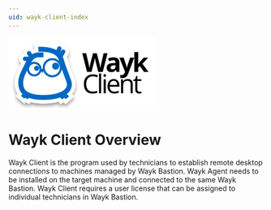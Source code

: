 ```yaml
---
uid: wayk-client-index
---
```


![Image](../../logos/wayk-client-color-shadow.svg)

# Wayk Client Overview

Wayk Client is the program used by technicians to establish remote desktop connections to machines managed by Wayk Bastion. Wayk Agent needs to be installed on the target machine and connected to the same Wayk Bastion. Wayk Client requires a user license that can be assigned to individual technicians in Wayk Bastion.
